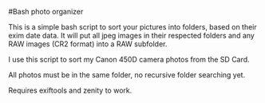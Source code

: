 #Bash photo organizer

This is a simple bash script to sort your pictures into folders, based on their exim date data. It will put all jpeg images in their respected folders and any RAW images (CR2 format) into a RAW subfolder.

I use this script to sort my Canon 450D camera photos from the SD Card.

All photos must be in the same folder, no recursive folder searching yet.

Requires exiftools and zenity to work.
